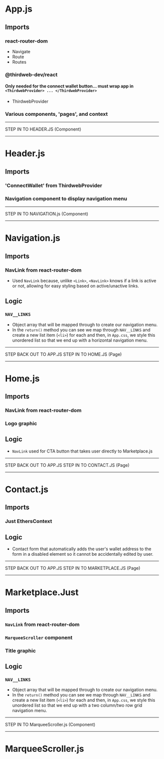 # App.js
## Imports

### react-router-dom
- Navigate
- Route
- Routes
  
### @thirdweb-dev/react
#### Only needed for the connect wallet button... must wrap app in `<ThirdwebProvider> ... </ThirdwebProvider>`
- ThirdwebProvider
  
### Various components, 'pages', and context

--------------------
STEP IN TO HEADER.JS (Component)

--------------------


# Header.js

## Imports

### 'ConnectWallet' from ThirdwebProvider

### Navigation component to display navigation menu

--------------------
STEP IN TO NAVIGATION.js (Component)

--------------------

# Navigation.js

## Imports 

### NavLink from react-router-dom

- Used `NavLink` because, unlike `<Link>`, `<NavLink>` knows if a link is active or not, allowing for easy styling based on active/unactive links.

## Logic

### `NAV__LINKS`

- Object array that will be mapped through to create our navigation menu.
- In the `return()` method you can see we map through `NAV__LINKS` and create a new list item (`<li>`) for each and then, in `App.css`, we style this unordered list so that we end up with a horizontal navigation menu.

--------------------
STEP BACK OUT TO APP.JS
STEP IN TO HOME.JS (Page)

--------------------

# Home.js

## Imports

### NavLink from react-router-dom
### Logo graphic

## Logic 

- `NavLink` used for CTA button that takes user directly to Marketplace.js
  
--------------------
STEP BACK OUT TO APP.JS
STEP IN TO CONTACT.JS (Page)

--------------------

# Contact.js

## Imports

### Just EthersContext

## Logic
- Contact form that automatically adds the user's wallet address to the form in a disabled element so it cannot be accidentally edited by user.

--------------------
STEP BACK OUT TO APP.JS
STEP IN TO MARKETPLACE.JS (Page)

--------------------

# Marketplace.Just

## Imports

### `NavLink` from react-router-dom
### `MarqueeScroller` component
### Title graphic

## Logic

### `NAV__LINKS`
- Object array that will be mapped through to create our navigation menu.
- In the `return()` method you can see we map through `NAV__LINKS` and create a new list item (`<li>`) for each and then, in `App.css`, we style this unordered list so that we end up with a two column/two row grid navigation menu.

--------------------
STEP IN TO MarqueeScroller.js (Component)

--------------------

# MarqueeScroller.js

## 